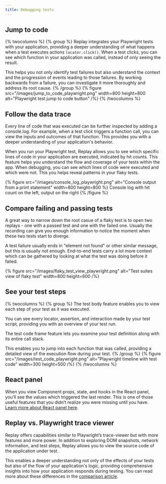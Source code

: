 ```yaml
---
title: Debugging tests
---
```


## Jump to code
{% twocolumns %}
{% group %}
Replay integrates your Playwright tests with your application, providing a deeper understanding of what happens when a test executes actions `locator.click()`. When a test clicks, you can see which function in your application was called, instead of only seeing the result.

This helps you not only identify test failures but also understand the context and the progression of events leading to those failures. By working backwards from a failure, you can investigate it more thoroughly and address its root cause.
{% /group %}
{% figure 
  src="/images/jump_to_code_playwright.png"
  width=800
  height=800
  alt="Playwright test jump to code button"
/%}
{% /twocolumns %}

## Follow the data trace
Every line of code that was executed can be further inspected by adding a console.log. For example, when a test click triggers a function call, you can view the inputs and outcomes of that function. This provides you with a deeper understanding of your application's behavior. 

When you run your Playwright test, Replay allows you to see which specific lines of code in your application are executed, indicated by hit counts. This feature helps you understand the flow and coverage of your tests within the app. When debugging, you can see which lines of code were executed and which were not. This you helps reveal patterns in your flaky tests.

{% figure 
  src="/images/console_log_playwright.png"
  alt="Console output from a print statement"
  width=800
  height=800
%}
Console log with hit count on the left, output on the right
{% /figure %}

## Compare failing and passing tests
A great way to narrow down the root casue of a flaky test is to open two replays - one with a passed test and one with the failed one. Usually the recording can give you enough information to notice the moment when these two tests start to diverge.

A test failure usually ends in "element not found" or other similar message, but this is usually not enough. End-to-end tests carry a lot more context which can be gathered by looking at what the test was doing before it failed.

{% figure 
  src="/images/flaky_test_view_playwright.png"
  alt="Test suites view of flaky test"
  width=800
  height=800
/%}

## See your test steps
{% twocolumns %}
{% group %}
The test body feature enables you to view each step of your test as it was executed. 

You can see every locator, assertion, and interaction made by your test script, providing you with an overview of your test run.

The test code frame feature lets you examine your test definition along with its entire call stack. 

This enables you to jump into each function that was called, providing a detailed view of the execution flow during your test.
{% /group %}
{% figure 
  src="/images/test_code_playwright.png"
  alt="Playwright timeline with test code"
  width=300
  height=500
/%}
{% /twocolumns %}

## React panel
When you view Component props, state, and hooks in the React panel, you’ll see the values which triggered the last render. This is one of those useful features that you didn’t realize you were missing until you have. [Learn more about React panel here](/framework-devtools/react-panel).

## Replay vs. Playwright trace viewer
Replay offers capabilities similar to Playwright’s trace-viewer but with more features and more power. In addition to exploring DOM snapshots, network information, and test steps, Replay allows you to view the source code of the application under test. 

This enables a deeper understanding not only of the effects of your tests but also of the flow of your application's logic, providing comprehensive insights into how your application responds during testing. You can read more about these differences in the [comparison article](/comparison/playwright).





